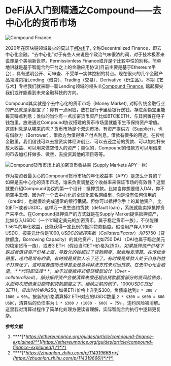 # DeFi从入门到精通之Compound——去中心化的货币市场

![Compound Finance](https://static1.squarespace.com/static/5bdbaf425417fcc3b68e463d/t/5f1c48a70f881948c76c88c9/1595689155928/Compound+Finance?format=1000w)

2020年在区块链领域最火的莫过于[\#Defi](https://twitter.com/hashtag/DeFi)了, 全称Decentralized Finance，即去中心化金融。“去中心化”对于有些人来说是个政治气味很浓的词，对于技术极客来说却是个美丽新世界。Permissionless Finance或许是个比较中性的别称。简单地讲就是基于智能合约平台之上的金融应用协议\(目前主要是基于Ethereum平台），具有透明公开、可审查、不受单一实体控制的特点。现在很火的几个金融产品领域包括Lending（借贷）、Trading（交易）、Derivative（衍生品）。本期【艺与术】专栏我们就来聊一聊Lending领域的领头羊[Compound Finance](https://compound.finance/), 踮起脚尖我们或许能看到未来金融科技的方向。

Compound其实就是个去中心化的货币市场（Money Market\), 对标传统金融行业的产品就是余额宝了：你有一点闲钱，放在银行卡里给银行送钱，存进余额宝里能每天赚点利息；类似的当你有一点加密货币资产比如BTC和ETH，与其闲置在电子钱包里，放进通过Compound协议搭建的货币市场里就能币生币保持资产增值。这些利息是从哪来的呢？货币市场是个双边市场，有资产提供方（Supplier），也有借款方（Borrower），借款方为借得资产付点利息。借款有很多的用途，在传统金融里，我们借钱可以去投资实体经济创业、可以去还之前的贷款、可以加杠杆来放大收益、可以用来做空借入的资产；类似的，Compound的借款方可以用借来的币去加杠杆做多、做空，去投资其他的项目等等。

![Compound&#x8D27;&#x5E01;&#x5E02;&#x573A;&#x4E0A;&#x7684;&#x52A0;&#x5BC6;&#x8D27;&#x5E01;&#x6536;&#x76CA;&#x7387; \(Supply Markets APY&#x4E00;&#x680F;&#xFF09;](https://static1.squarespace.com/static/5bdbaf425417fcc3b68e463d/t/5f1c58e7f6d4d94f9530e826/1595725624914/Compound+Market+rates?format=1000w)

作为投资者最关心的Compound货币市场的年化收益率（APY）是怎么计算的？如果是去中心化的货币市场，谁来负责调整这个收益率来保证市场的有效性？这里就要介绍Compound协议的第一个设计：抵押贷款。比如当你想要借入DAI，你不能空手去借，因为在一个去中心化的全球化匿名网络里，你是没有任何信用的（credit），也就很难完成通常的银行**信贷**。但你可以抵押你手上的其他资产，比如ETH或者USDC，这样万一发生违约贷款（default loan），系统就能卖掉抵押资产来平仓。在Compound抵押资产的方式就是在Supply Market提供抵押资产，比如存入USDC（一个1:1瞄定美元的加密货币，属于稳定货币一族），不仅能赚1.56%的年化收益，还能获得一定比例的抵押贷款额度。假设用户存入1000 USDC，按美元计价是$1000, USDC的抵押系数（Collateral Factor）为75%，也就是说抵押1000 USDC，**最多**能贷出来价值$750（贷款额度，Borrowing Capacity）的其他资产，比如750 DAI （DAI也属于瞄定美元的稳定货币一族），或者3 ETH（假设当时ETH价格为$250）。如果抵押资产价格下跌或者借贷资产价格上涨，导致欠的钱超过了贷款额度，就会触发清算。在传统金融里，违约是常有的事，有时候是贷款人忘了还了，有时候是贷款人处于自身利益不打算还了，这时需要借助法律甚至是各种非法方式来讨回贷款。在去中心化金融里，**代码即法律**，由于过度抵押式借贷模型设计（Over-collateralized），部分抵押资产会被清算来偿还超出贷款额度部分的高风险债务，从而再次把债务总额降到贷款额度之下。继续之前的例子，1000 USDC 贷出3 ETH，贷出时价格为$250; 如果ETH价格上升到$300，负债率达到`3 * 300 / 1000 = 90%`。按新的价格清算掉2 ETH对应的USDC数量 `2 * $300 = $600 = 600 USDC`，清算后的负债率为 `1 * $300 / (1000 - 600) = 75%` ，违约风险被消解。这里我对清算过程作了简单化处理方便读者理解，实际智能合约执行中逻辑更复杂。

**参考文献**

1. \*\*\*\*[**https://ethereumprice.org/guides/article/compound-finance-explained/**](https://ethereumprice.org/guides/article/compound-finance-explained/)\*\*\*\*
2. \*\*\*\*[**https://zhuanlan.zhihu.com/p/114319666**](https://zhuanlan.zhihu.com/p/114319666)\*\*\*\*

